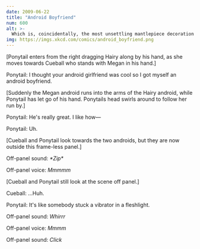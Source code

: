```yaml
---
date: 2009-06-22
title: "Android Boyfriend"
num: 600
alt: >-
  Which is, coincidentally, the most unsettling mantlepiece decoration in my house.
img: https://imgs.xkcd.com/comics/android_boyfriend.png
---
```

[Ponytail enters from the right dragging Hairy along by his hand, as she moves towards Cueball who stands with Megan in his hand.]

Ponytail: I thought your android girlfriend was cool so I got myself an android boyfriend.

[Suddenly the Megan android runs into the arms of the Hairy android, while Ponytail has let go of his hand. Ponytails head swirls around to follow her run by.]

Ponytail: He's really great. I like how—

Ponytail: Uh.

[Cueball and Ponytail look towards the two androids, but they are now outside this frame-less panel.]

Off-panel sound: *\*Zip\**

Off-panel voice: *Mmmmm*

[Cueball and Ponytail still look at the scene off panel.]

Cueball: ...Huh.

Ponytail: It's like somebody stuck a vibrator in a fleshlight.

Off-panel sound: *Whirrr*

Off-panel voice: *Mmmm*

Off-panel sound: *Click*